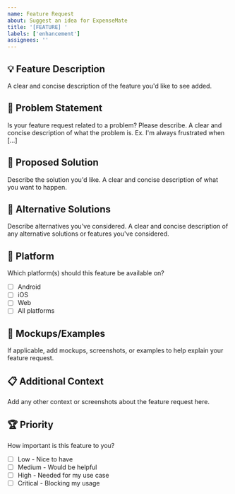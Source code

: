 ```yaml
---
name: Feature Request
about: Suggest an idea for ExpenseMate
title: '[FEATURE] '
labels: ['enhancement']
assignees: ''
---
```


## 💡 Feature Description

A clear and concise description of the feature you'd like to see added.

## 🎯 Problem Statement

Is your feature request related to a problem? Please describe.
A clear and concise description of what the problem is. Ex. I'm always frustrated when [...]

## 💭 Proposed Solution

Describe the solution you'd like.
A clear and concise description of what you want to happen.

## 🔄 Alternative Solutions

Describe alternatives you've considered.
A clear and concise description of any alternative solutions or features you've considered.

## 📱 Platform

Which platform(s) should this feature be available on?
- [ ] Android
- [ ] iOS
- [ ] Web
- [ ] All platforms

## 🎨 Mockups/Examples

If applicable, add mockups, screenshots, or examples to help explain your feature request.

## 📋 Additional Context

Add any other context or screenshots about the feature request here.

## 🏆 Priority

How important is this feature to you?
- [ ] Low - Nice to have
- [ ] Medium - Would be helpful
- [ ] High - Needed for my use case
- [ ] Critical - Blocking my usage
